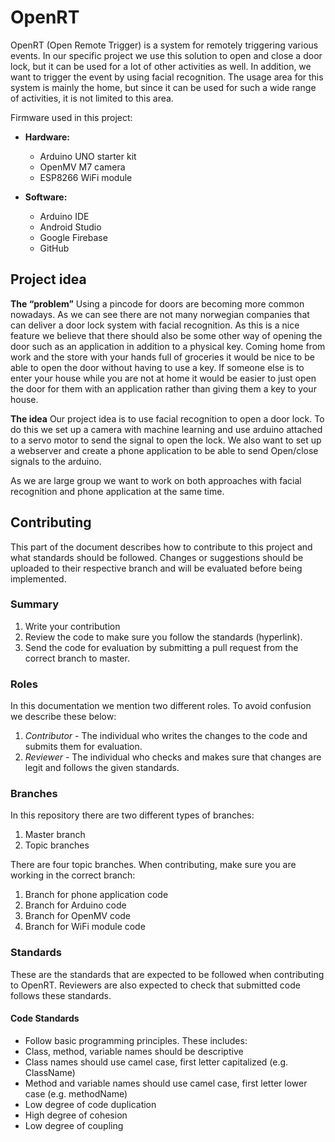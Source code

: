 # OpenRT

OpenRT (Open Remote Trigger) is a system for remotely triggering various events. In our specific project we use this solution to open and close a door lock, but it can be used for a lot of other activities as well. In addition, we want to trigger the event by using facial recognition. The usage area for this system is mainly the home, but since it can be used for such a wide range of activities, it is not limited to this area.

Firmware used in this project:

* **Hardware:**
  * Arduino UNO starter kit
  * OpenMV M7 camera
  * ESP8266 WiFi module

* **Software:**
  * Arduino IDE
  * Android Studio
  * Google Firebase
  * GitHub

## Project idea

**The “problem”**
Using a pincode for doors are becoming more common nowadays. As we can see there are not many norwegian companies that can deliver a door lock system with facial recognition. As this is a nice feature we believe that there should also be some other way of opening the door such as an application in addition to a physical key. 
Coming home from work and the store with your hands full of groceries it would be nice to be able to open the door without having to use a key. 
If someone else is to enter your house while you are not at home it would be easier to just open the door for them with an application rather than giving them a key to your house. 

**The idea**
Our project idea is to use facial recognition to open a door lock. To do this we set up a camera with machine learning and use arduino attached to a servo motor to send the signal to open the lock. 
We also want to set up a webserver and create a phone application to be able to send Open/close signals to the arduino. 

As we are large group we want to work on both approaches with facial recognition and phone application at the same time.

## Contributing

This part of the document describes how to contribute to this project and what standards should be followed. Changes or suggestions should be uploaded to their respective branch and will be evaluated before being implemented.

### Summary

1. Write your contribution
1. Review the code to make sure you follow the standards (hyperlink).
1. Send the code for evaluation by submitting a pull request from the correct branch to master.

### Roles

In this documentation we mention two different roles. To avoid confusion we describe these below:

1. *Contributor* - The individual who writes the changes to the code and submits them for evaluation.
1. *Reviewer* - The individual who checks and makes sure that changes are legit and follows the given standards.

### Branches

In this repository there are two different types of branches:

1. Master branch
1. Topic branches

There are four topic branches. When contributing, make sure you are working in the correct branch:

1. Branch for phone application code
1. Branch for Arduino code
1. Branch for OpenMV code
1. Branch for WiFi module code

### Standards

These are the standards that are expected to be followed when contributing to OpenRT. Reviewers are also expected to check that submitted code follows these standards.

#### Code Standards

* Follow basic programming principles. These includes:
 * Class, method, variable names should be descriptive
 * Class names should use camel case, first letter capitalized (e.g. ClassName)
 * Method and variable names should use camel case, first letter lower case (e.g. methodName)
 * Low degree of code duplication
 * High degree of cohesion
 * Low degree of coupling
